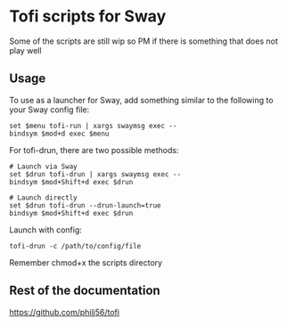 # Tofi scripts for Sway
Some of the scripts are still wip so PM if there is something that does not play well

## Usage
To use as a launcher for Sway, add something similar to the following to your Sway config file:

```
set $menu tofi-run | xargs swaymsg exec --
bindsym $mod+d exec $menu
```
For tofi-drun, there are two possible methods:
```
# Launch via Sway
set $drun tofi-drun | xargs swaymsg exec --
bindsym $mod+Shift+d exec $drun

# Launch directly
set $drun tofi-drun --drun-launch=true
bindsym $mod+Shift+d exec $drun
```
Launch with config:
```
tofi-drun -c /path/to/config/file
```

Remember chmod+x the scripts directory

## Rest of the documentation
https://github.com/philj56/tofi

